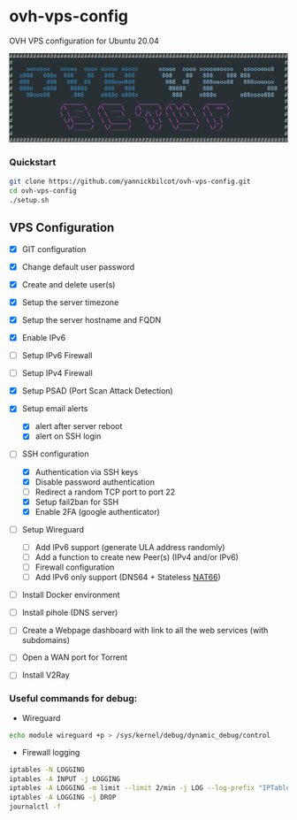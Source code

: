 # ovh-vps-config
OVH VPS configuration for Ubuntu 20.04

![alt text](https://github.com/yannickbilcot/ovh-vps-config/raw/master/banner.png "Banner")

### Quickstart

```bash
git clone https://github.com/yannickbilcot/ovh-vps-config.git
cd ovh-vps-config
./setup.sh
```

## VPS Configuration

- [x] GIT configuration
- [x] Change default user password
- [x] Create and delete user(s)
- [x] Setup the server timezone
- [x] Setup the server hostname and FQDN
- [x] Enable IPv6
- [ ] Setup IPv6 Firewall
- [ ] Setup IPv4 Firewall
- [x] Setup PSAD (Port Scan Attack Detection)

- [x] Setup email alerts
  - [x] alert after server reboot
  - [x] alert on SSH login

- [ ] SSH configuration
  - [x] Authentication via SSH keys
  - [x] Disable password authentication
  - [ ] Redirect a random TCP port to port 22
  - [x] Setup fail2ban for SSH
  - [x] Enable 2FA (google authenticator)

- [ ] Setup Wireguard
  - [ ] Add IPv6 support (generate ULA address randomly)
  - [ ] Add a function to create new Peer(s) (IPv4 and/or IPv6)
  - [ ] Firewall configuration
  - [ ] Add IPv6 only support (DNS64 + Stateless [NAT66](https://www.jool.mx/en/intro-xlat.html#siit-traditional))

- [ ] Install Docker environment
- [ ] Install pihole (DNS server)
- [ ] Create a Webpage dashboard with link to all the web services (with subdomains)
- [ ] Open a WAN port for Torrent
- [ ] Install V2Ray

### Useful commands for debug:

* Wireguard
```bash
echo module wireguard +p > /sys/kernel/debug/dynamic_debug/control
```
* Firewall logging
```bash
iptables -N LOGGING
iptables -A INPUT -j LOGGING
iptables -A LOGGING -m limit --limit 2/min -j LOG --log-prefix "IPTables-Dropped: " --log-level 4
iptables -A LOGGING -j DROP
journalctl -f
```
